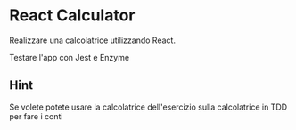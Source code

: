 # React Calculator

Realizzare una calcolatrice utilizzando React.

Testare l'app con Jest e Enzyme

## Hint

Se volete potete usare la calcolatrice dell'esercizio sulla calcolatrice in TDD per fare i conti
